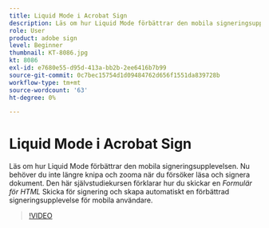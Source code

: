 ```yaml
---
title: Liquid Mode i Acrobat Sign
description: Läs om hur Liquid Mode förbättrar den mobila signeringsupplevelsen
role: User
product: adobe sign
level: Beginner
thumbnail: KT-8086.jpg
kt: 8086
exl-id: e7680e55-d95d-413a-bb2b-2ee6416b7b99
source-git-commit: 0c7bec15754d1d09484762d656f1551da839728b
workflow-type: tm+mt
source-wordcount: '63'
ht-degree: 0%

---
```


# Liquid Mode i Acrobat Sign

Läs om hur Liquid Mode förbättrar den mobila signeringsupplevelsen. Nu behöver du inte längre knipa och zooma när du försöker läsa och signera dokument. Den här självstudiekursen förklarar hur du skickar en _Formulär för HTML_ Skicka för signering och skapa automatiskt en förbättrad signeringsupplevelse för mobila användare.

>[!VIDEO](https://video.tv.adobe.com/v/333803?hidetitle=true)
